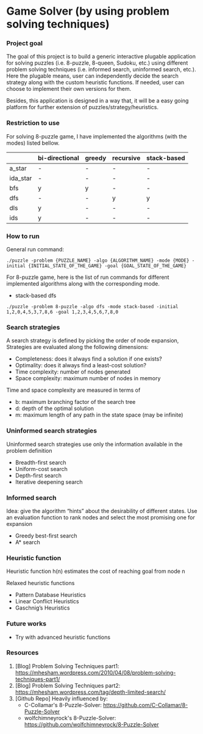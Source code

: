 # Game Solver (by using problem solving techniques)

### Project goal

The goal of this project is to build a generic interactive plugable application for solving puzzles (i.e. 8-puzzle, 8-queen, Sudoku, etc.) using different problem solving techniques (i.e. informed search, uninformed search, etc.).
Here the plugable means, user can independently decide the search strategy along with the custom heuristic functions. If needed, user can choose to implement their own versions for them.

Besides, this application is designed in a way that, it will be a easy going platform for further extension of puzzles/strategy/heuristics.

### Restriction to use

For solving 8-puzzle game, I have implemented the algorithms (with the modes) listed bellow.

|  | bi-directional | greedy | recursive | stack-based |
| --- | --- | --- | --- | --- |
| a_star | - | - | - | - |
| ida_star | - | - | - | - |
| bfs | y | y | - | - |
| dfs | - | - | y | y |
| dls | y | - | - | - |
| ids | y | - | - | - |

### How to run
General run command:

```
./puzzle -problem {PUZZLE_NAME} -algo {ALGORITHM_NAME} -mode {MODE} -initial {INITIAL_STATE_OF_THE_GAME} -goal {GOAL_STATE_OF_THE_GAME}
```
For 8-puzzle game, here is the list of run commands for different implemented algorithms along with the corresponding mode.

* stack-based dfs
```
./puzzle -problem 8-puzzle -algo dfs -mode stack-based -initial 1,2,0,4,5,3,7,8,6 -goal 1,2,3,4,5,6,7,8,0
```

### Search strategies
A search strategy is defined by picking the order of node expansion, Strategies are evaluated along the following dimensions:
* Completeness: does it always find a solution if one exists?
* Optimality: does it always find a least-cost solution?
* Time complexity: number of nodes generated
* Space complexity: maximum number of nodes in memory

Time and space complexity are measured in terms of
* b: maximum branching factor of the search tree
* d: depth of the optimal solution
* m: maximum length of any path in the state space (may be infinite)

### Uninformed search strategies
Uninformed search strategies use only the information available in the problem definition
* Breadth-first search
* Uniform-cost search
* Depth-first search
* Iterative deepening search

### Informed search
Idea: give the algorithm “hints” about the desirability of different states. Use an evaluation function to rank nodes and select the most promising one for expansion
* Greedy best-first search
* A* search

### Heuristic function
Heuristic function h(n) estimates the cost of reaching goal from node n

Relaxed heuristic functions
* Pattern Database Heuristics 
* Linear Conflict Heuristics
* Gaschnig’s Heuristics

### Future works
* Try with advanced heuristic functions

### Resources
1. [Blog] Problem Solving Techniques part1: https://mhesham.wordpress.com/2010/04/08/problem-solving-techniques-part1/
2. [Blog] Problem Solving Techniques part2: https://mhesham.wordpress.com/tag/depth-limited-search/
3. [Github Repo] Heavily influenced by:
    * C-Collamar's 8-Puzzle-Solver: https://github.com/C-Collamar/8-Puzzle-Solver
    * wolfchimneyrock's 8-Puzzle-Solver: https://github.com/wolfchimneyrock/8-Puzzle-Solver


